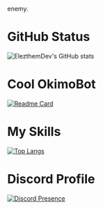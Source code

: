 enemy.

# GitHub Status

![ElezthemDev's GitHub stats](https://github-readme-stats.vercel.app/api?username=elezthem&show_icons=true&theme=tokyonight)

# Cool OkimoBot

[![Readme Card](https://github-readme-stats.vercel.app/api/pin/?username=elezthem&repo=MyBotOkimo)](https://github.com/elezthem/MyBotOkimo)

# My Skills

[![Top Langs](https://github-readme-stats.vercel.app/api/top-langs/?username=elezthem&layout=donut)](https://github.com/elezthem/github-readme-stats)

# Discord Profile

[![Discord Presence](https://lanyard.cnrad.dev/api/1065907554858827786)](https://discord.com/users/1065907554858827786)
